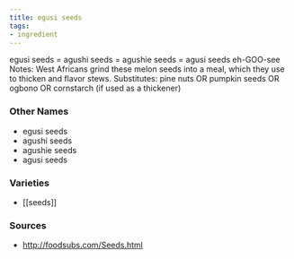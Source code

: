 ```yaml
---
title: egusi seeds
tags:
- ingredient
---
```

egusi seeds = agushi seeds = agushie seeds = agusi seeds eh-GOO-see Notes: West Africans grind these melon seeds into a meal, which they use to thicken and flavor stews. Substitutes: pine nuts OR pumpkin seeds OR ogbono OR cornstarch (if used as a thickener)

### Other Names

* egusi seeds
* agushi seeds
* agushie seeds
* agusi seeds

### Varieties

* [[seeds]]

### Sources
* http://foodsubs.com/Seeds.html
